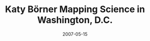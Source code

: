---
date: 2007-05-15
title: "Katy Börner Mapping Science in Washington, D.C."
source: SoIC News
sourceUrl: http://www.slis.indiana.edu/news/story.php?story_id=1487
pdfLink: 20070515-borner-mappingsci.pdf
---